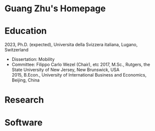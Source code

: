 # Guang Zhu's Homepage

# Education
2023, Ph.D. (expected), Universita della Svizzera italiana, Lugano, Switzerland  
* Dissertation: Mobility
* Committee: Filippo Carlo Wezel (Chair), etc
2017, M.Sc., Rutgers, the State University of New Jersey, New Brunswick, USA  
2015, B.Econ., University of International Business and Economics, Beijing, China

# Research





# Software
